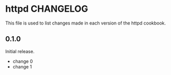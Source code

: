 # httpd CHANGELOG

This file is used to list changes made in each version of the httpd cookbook.

## 0.1.0

Initial release.

- change 0
- change 1
